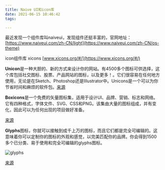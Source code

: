 ```yaml
---
title: Naive UI和icon库
date: 2021-06-15 10:46:42
tags:

---
```


最近发现一个组件库叫naiveui，发现组件还挺丰富的，官网地址：[https://www.naiveui.com/zh-CN/light](https://www.naiveui.com/zh-CN/os-theme)

icon组件库 xicons [www.xicons.org/#/](https://www.xicons.org/#/)

**Unicon**是一种大胆的、新的方式来设计你的网站。有4500多个图标可供选择，这个库包括社交图标、股票、产品网站的图标，以及更多！。它们很容易在任何地方使用，无论是在Sketch、Photoshop还是Illustrator中。Unicons是一个可以为你节省时间和麻烦的软件包。[来源](https://iconscout.com/unicons)

**Boxicons**是一个免费的矢量图标集，适用于设计UI、品牌、营销、标志和网络。它有四种格式，字体文件、SVG、CSS和PNG。该集由大量的图标组成，并有变化，因此可以为任何出现的项目做好准备。

[来源](https://boxicons.com/)

**Glyphs**图标，你就可以接触到成千上万的图标，而且它们都是完全可编辑的。这意味着你可以定制你的图标的外观和感觉，以完美匹配你的品牌。你会得到1500多个已分类、易于使用和完全可编辑的glyphs图标。

![glyphs](https://cssauthor.com/wp-content/uploads/2021/06/glyphs.jpg)

[来源](https://glyphs.fyi/)